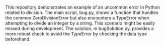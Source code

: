 This repository demonstrates an example of an uncommon error in Python related to division.  The main script, bug.py, shows a function that handles the common ZeroDivisionError but also encounters a TypeError when attempting to divide an integer by a string. This scenario might be easily missed during development.  The solution, in bugSolution.py, provides a more robust check to avoid the TypeError by checking the data type beforehand.